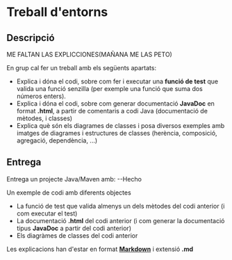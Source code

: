 # Treball d'entorns

## Descripció


ME FALTAN LAS EXPLICCIONES(MAÑANA ME LAS PETO)

En grup cal fer un treball amb els següents apartats:

- Explica i dóna el codi, sobre com fer i executar una **funció de test** que valida una funció senzilla (per exemple una funció que suma dos números enters).
- Explica i dóna el codi, sobre com generar documentació **JavaDoc** en format **.html**, a partir de comentaris a codi Java (documentació de mètodes, i classes)
- Explica què són els diagrames de classes i posa diversos exemples amb imatges de diagrames i estructures de classes (herència, composició, agregació, dependència, ...)

## Entrega

Entrega un projecte Java/Maven amb:   --Hecho

Un exemple de codi amb diferents objectes

- La funció de test que valida almenys un dels mètodes del codi anterior (i com executar el test)
- La documentació **.html** del codi anterior (i com generar la documentació tipus **JavaDoc** a partir del codi anterior)
- Els diagràmes de classes del codi anterior

Les explicacions han d'estar en format [**Markdown**](https://ca.wikipedia.org/wiki/Markdown) i extensió **.md**
